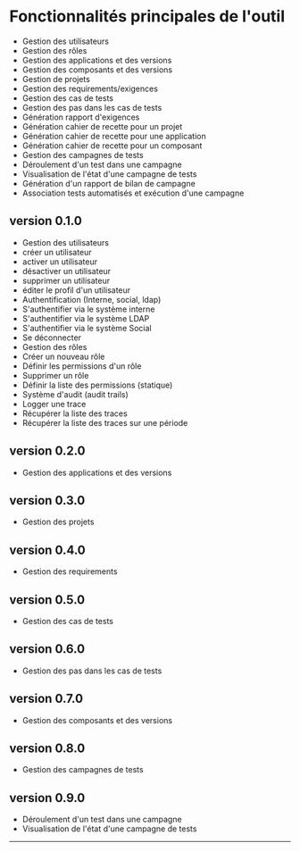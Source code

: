 # Fonctionnalités principales de l'outil

* Gestion des utilisateurs
* Gestion des rôles
* Gestion des applications et des versions
* Gestion des composants et des versions
* Gestion de projets
* Gestion des requirements/exigences
* Gestion des cas de tests
* Gestion des pas dans les cas de tests
* Génération rapport d'exigences
* Génération cahier de recette pour un projet
* Génération cahier de recette pour une application
* Génération cahier de recette pour un composant
* Gestion des campagnes de tests
* Déroulement d'un test dans une campagne
* Visualisation de l'état d'une campagne de tests
* Génération d'un rapport de bilan de campagne
* Association tests automatisés et exécution d'une campagne



version 0.1.0
---------------

* Gestion des utilisateurs
 * créer un utilisateur
 * activer un utilisateur
 * désactiver un utilisateur
 * supprimer un utilisateur
 * éditer le profil d'un utilisateur
* Authentification (Interne, social, ldap)
 * S'authentifier via le système interne
 * S'authentifier via le système LDAP
 * S'authentifier via le système Social
 * Se déconnecter
* Gestion des rôles
 * Créer un nouveau rôle
 * Définir les permissions d'un rôle
 * Supprimer un rôle
 * Définir la liste des permissions (statique)
* Système d'audit (audit trails)
 * Logger une trace
 * Récupérer la liste des traces
 * Récupérer la liste des traces sur une période

version 0.2.0
------------------

* Gestion des applications et des versions

version 0.3.0
------------------

* Gestion des projets

version 0.4.0
------------------

* Gestion des requirements


version 0.5.0
------------------

* Gestion des cas de tests

version 0.6.0
------------------

* Gestion des pas dans les cas de tests

version 0.7.0
------------------

* Gestion des composants et des versions

version 0.8.0
------------------

* Gestion des campagnes de tests

version 0.9.0
------------------

* Déroulement d'un test dans une campagne
* Visualisation de l'état d'une campagne de tests

------------------------------------
